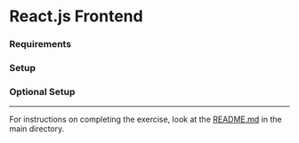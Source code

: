 # React.js Frontend

### Requirements


### Setup



### Optional Setup


---------

For instructions on completing the exercise, look at the [README.md](../README.md) in the main directory.